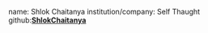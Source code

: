 name: Shlok Chaitanya
institution/company: Self Thaught
github:[**ShlokChaitanya**](https://github.com/ShlokChaitanya)
